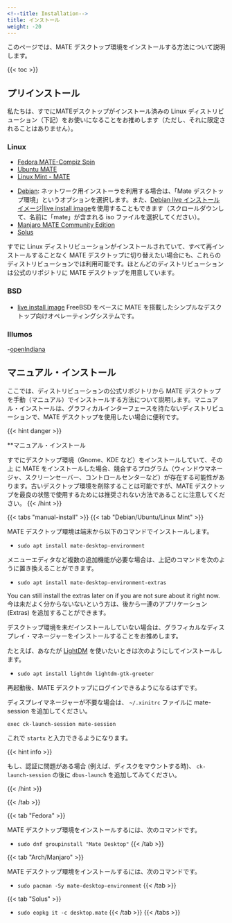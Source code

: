 ```yaml
---
<!--title: Installation-->
title: インストール
weight: -20
---
```


<!--This page describes how to install the MATE Desktop Environment.-->
このページでは、MATE デスクトップ環境をインストールする方法について説明します。

{{< toc >}}

<!--## Preinstalled-->
## プリインストール

<!--We recommend to use a distribution that already comes with the MATE Desktop pre-installed, such as (but not limited to):-->
私たちは、すでにMATEデスクトップがインストール済みの Linux ディストリビューション（下記）をお使いになることをお推めします（ただし、それに限定されることはありません）。

### Linux

- [Fedora MATE-Compiz Spin](https://spins.fedoraproject.org/mate-compiz/)
- [Ubuntu MATE](https://ubuntu-mate.org/)
- [Linux Mint - MATE](https://linuxmint.com/edition.php?id=285)
<!--- [Debian](https://www.debian.org/): In the net-install installer choose the "Mate Desktop Environment" option. Alternatively you can use a [live install image](https://cdimage.debian.org/debian-cd/current-live/amd64/iso-hybrid/) (scroll down and choose the iso file with "mate" in its name).-->
- [Debian](https://www.debian.org/): ネットワーク用インストーラを利用する場合は、「Mate デスクトップ環境」というオプションを選択します。また、[Debian live インストールイメージ|live install image](https://cdimage.debian.org/debian-cd/current-live/amd64/iso-hybrid/)を使用することもできます（スクロールダウンして、名前に「mate」が含まれる iso ファイルを選択してください）。
- [Manjaro MATE Community Edition](https://manjaro.org/download/#mate)
- [Solus](https://getsol.us/download/)

<!--If you already have a Linux distribution installed and want to switch to the MATE Desktop without reinstalling everything, this is still possible. Almost every distribution include the MATE Desktop in their official repositories.-->
すでに Linux ディストリビューションがインストールされていて、すべて再インストールすることなく MATE デスクトップに切り替えたい場合にも、これらのディストリビューションでは利用可能です。ほとんどのディストリビューションは公式のリポジトリに MATE デスクトップを用意しています。

### BSD

<!--- [live install image](https://cdimage.debian.org/debian-cd/current-live/amd64/iso-hybrid/)A simple desktop-oriented operating system based on FreeBSD with MATE.-->
- [live install image](https://cdimage.debian.org/debian-cd/current-live/amd64/iso-hybrid/) FreeBSD をベースに MATE を搭載したシンプルなデスクトップ向けオペレーティングシステムです。

### Illumos

-[openIndiana](https://www.openindiana.org/download/)

<!--## Manual installation-->
## マニュアル・インストール

<!--We now describe how to install the MATE Desktop manually from the official repositories of your distribution. The manual install is useful, if you have a distribution without a graphical interface and decided to use the MATE Desktop.-->
ここでは、ディストリビューションの公式リポジトリから MATE デスクトップを手動（マニュアル）でインストールする方法について説明します。マニュアル・インストールは、グラフィカルインターフェースを持たないディストリビューションで、MATE デスクトップを使用したい場合に便利です。


{{< hint danger >}}
<!--**Manual install**\-->
**マニュアル・インストール
<!--If you already have a Desktop Environment installed (like Gnome, KDE, ...) and install MATE on top of that, there can be conflicting programs (window manager, screensaver, control centre, ...). You can try to remove the old Desktop Environment, but keep in mind that this is not the recommended way to get the best MATE experience.-->
すでにデスクトップ環境（Gnome、KDE など）をインストールしていて、その上 に MATE をインストールした場合、競合するプログラム（ウィンドウマネージャ、スクリーンセーバー、コントロールセンターなど）が存在する可能性があります。古いデスクトップ環境を削除することは可能ですが、MATE デスクトップを最良の状態で使用するためには推奨されない方法であることに注意してください。
{{< /hint >}}

{{< tabs "manual-install" >}}
{{< tab "Debian/Ubuntu/Linux Mint" >}}
<!--Install the MATE Desktop Environment with-->
MATE デスクトップ環境は端末から以下のコマンドでインストールします。

- `sudo apt install mate-desktop-environment`

<!--If you want some extras (such as a menu-editor) you can replace the above command with-->
メニューエディタなど複数の追加機能が必要な場合は、上記のコマンドを次のように置き換えることができます。

- `sudo apt install mate-desktop-environment-extras`

You can still install the extras later on if you are not sure about it right now.
今は未だよく分からないないという方は、後から一連のアプリケーション (Extras) を追加することができます。

<!--If you do not have a desktop environment installed already you might want to install a graphical [display manager](https://wiki.archlinux.org/title/Display_manager).-->
デスクトップ環境を未だインストールしていない場合は、グラフィカルなディスプレイ・マネージャーをインストールすることをお推めします。

<!--For example you can use  [LightDM](https://wiki.archlinux.org/title/LightDM):-->
たとえば、あなたが [LightDM](https://wiki.archlinux.org/title/LightDM) を使いたいときは次のようにしてインストールします。

- `sudo apt install lightdm lightdm-gtk-greeter`

<!--After rebooting you should be able to login to the MATE Desktop.-->
再起動後、MATE デスクトップにログインできるようになるはずです。

<!--If you do not want a display manager, you can add mate-session to `~/.xinitrc` file.-->
ディスプレイマネージャーが不要な場合は、 `~/.xinitrc` ファイルに mate-session を追加してください。

```
exec ck-launch-session mate-session
```
<!--Now can type `startx`.-->
これで `startx` と入力できるようになります。

{{< hint info >}}
<!--If you have authorization problems (e.g. when mounting disks), try adding `dbus-launch` after `ck-launch-session`.-->
もし、認証に問題がある場合 (例えば、ディスクをマウントする時)、 `ck-launch-session` の後に `dbus-launch` を追加してみてください。

{{< /hint >}}

{{< /tab >}}

{{< tab "Fedora" >}}
<!--Install the MATE Desktop Environment with-->
MATE デスクトップ環境をインストールするには、次のコマンドです。

- `sudo dnf groupinstall "Mate Desktop"`
{{< /tab >}}

{{< tab "Arch/Manjaro" >}}
<!--Install the MATE Desktop Environment with-->
MATE デスクトップ環境をインストールするには、次のコマンドです。

- `sudo pacman -Sy mate-desktop-environment`
{{< /tab >}}

{{< tab "Solus" >}}
<!--Install the MATE Desktop Environment with
MATE デスクトップ環境をインストールするには、次のコマンドです。-->

- `sudo eopkg it -c desktop.mate`
{{< /tab >}}
{{< /tabs >}}
